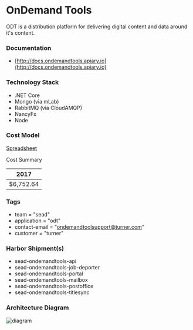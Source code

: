 OnDemand Tools
======

ODT is a distribution platform for delivering digital content and data around it's content.

### Documentation

- [http://docs.ondemandtools.apiary.io](http://docs.ondemandtools.apiary.io)

### Technology Stack

- .NET Core
- Mongo (via mLab)
- RabbitMQ (via CloudAMQP)
- NancyFx
- Node

### Cost Model

[Spreadsheet](https://www.dropbox.com/s/wjseisvj8485n7v/odt.xlsx?dl=0)

Cost Summary

| 2017   |
|-----------|
| $6,752.64 |


### Tags

- team = "sead"
- application = "odt"
- contact-email = "ondemandtoolsupport@turner.com"
- customer = "turner"


### Harbor Shipment(s)

- sead-ondemandtools-api
- sead-ondemandtools-job-deporter
- sead-ondemandtools-portal
- sead-ondemandtools-mailbox
- sead-ondemandtools-postoffice
- sead-ondemandtools-titlesync

### Architecture Diagram

![diagram](architecture.png)